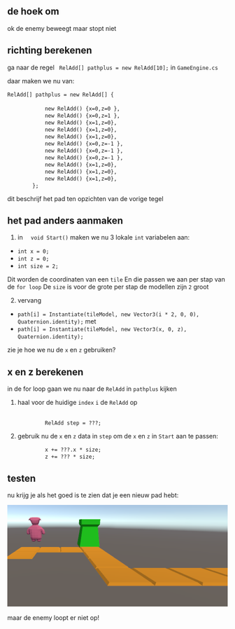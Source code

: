 ## de hoek om

ok de enemy beweegt maar stopt niet 


## richting berekenen

ga naar de regel ` RelAdd[] pathplus = new RelAdd[10];` in `GameEngine.cs`

daar maken we nu van:
```
RelAdd[] pathplus = new RelAdd[] {

            new RelAdd() {x=0,z=0 },
            new RelAdd() {x=0,z=1 },
            new RelAdd() {x=1,z=0},
            new RelAdd() {x=1,z=0},
            new RelAdd() {x=1,z=0},
            new RelAdd() {x=0,z=-1 },
            new RelAdd() {x=0,z=-1 },
            new RelAdd() {x=0,z=-1 },
            new RelAdd() {x=1,z=0},
            new RelAdd() {x=1,z=0},
            new RelAdd() {x=1,z=0},
        };
```

dit beschrijf het pad ten opzichten van de vorige tegel

## het pad anders aanmaken

1) in `  void Start()` maken we nu 3 lokale `int` variabelen aan:
- `int x = 0;`
- `int z = 0;`
- `int size = 2;`

Dit worden de coordinaten van een `tile`
En die passen we aan per stap van de `for loop`
De `size` is voor de grote per stap de modellen zijn `2` groot


2) vervang 
- `path[i] = Instantiate(tileModel, new Vector3(i * 2, 0, 0), Quaternion.identity);` 
met 
- `path[i] = Instantiate(tileModel, new Vector3(x, 0, z), Quaternion.identity);`

zie je hoe we nu de `x` en `z` gebruiken?


## x en z berekenen

in de for loop gaan we nu naar de `RelAdd` in `pathplus` kijken

1) haal voor de huidige `index` `i` de `RelAdd` op

```

            RelAdd step = ???;
```


2) gebruik nu de `x` en `z` data in `step` om de `x` en `z` in `Start` aan te passen:
```
            x += ???.x * size;
            z += ??? * size;
```

## testen


nu krijg je als het goed is te zien dat je een nieuw pad hebt:


![step5result.PNG](img/step5result.PNG)

maar de enemy loopt er niet op!
